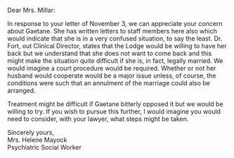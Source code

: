 ---
---

Dear Mrs. Millar:  

In response to your letter of November 3, we can appreciate your concern about Gaetane.  She has written letters to staff members here also which would indicate that she is in a very confused situation, to say the least.  Dr. Fort, out Clinical Director, states that the Lodge would be willing to have her back but we understand that she does not want to come back and this might make the situation quite difficult if she is, in fact, legally married.  We would imagine a court procedure would be required.  Whether or not  her husband would cooperate would be a major issue unless, of course, the conditions were such that an annulment of the marriage could also be arranged.    

Treatment might be difficult if Gaetane bitterly opposed it but we would be willing to try.  If you wish to pursue this further, I would imagine you would need to consider, with your lawyer, what steps might be taken.  

Sincerely yours,  
Mrs. Helene Mayock  
Psychiatric Social Worker
